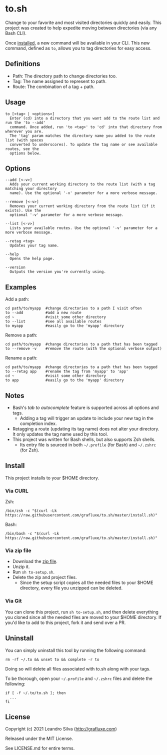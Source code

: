 # to.sh

Change to your favorite and most visited directories quickly and easily. This project was created to help expedite moving between directories (via any Bash CLI).

Once [installed](#install), a new command will be available in your CLI. This new command, defined as `to`, allows you to tag directories for easy access.

## Definitions

- Path: The directory path to change directories too.
- Tag: The name assigned to represent to path.
- Route: The combination of a tag + path.

## Usage

```
to [<tag> | <options>]
  Enter (cd) into a directory that you want add to the route list and run the 'to --add'
  command. Once added, run 'to <tag>' to 'cd' into that directory from wherever you are.
  The 'tag' param matches the directory name you added to the route list (with spaces
  converted to underscores). To update the tag name or see available routes, see the
  options below.
```

## Options

```
--add [<-v>]
  Adds your current working directory to the route list (with a tag matching your directory
  name). Use the optional '-v' parameter for a more verbose message.

--remove [<-v>]
  Removes your current working directory from the route list (if it exists). Use the
  optional '-v' parameter for a more verbose message.

--list [<-v>]
  Lists your available routes. Use the optional '-v' parameter for a more verbose message.

--retag <tag>
  Updates your tag name.

--help
  Opens the help page.

--version
  Outputs the version you're currently using.
```

## Examples

Add a path:

```
cd path/to/myapp  #change directories to a path I visit often
to --add          #add a new route
cd ~              #visit some other directory
to --list         #see all available routes
to myapp          #easily go to the 'myapp' directory
```

Remove a path:

```
cd path/to/myapp  #change directories to a path that has been tagged
to --remove -v    #remove the route (with the optional verbose output)
```

Rename a path:

```
cd path/to/myapp  #change directories to a path that has been tagged
to --retag app    #rename the tag from 'myapp' to 'app'
cd ~              #visit some other directory
to app            #easily go to the 'myapp' directory
```

## Notes

- Bash's *tab to autocomplete* feature is supported across all options and tags.
  - Adding a tag will trigger an update to include your new tag in the completion index.
- Retagging a route (updating its tag name) does not alter your directory. It only updates the tag name used by this tool.
- This project was written for Bash shells, but also supports Zsh shells.
  - Its entry file is sourced in both `~/.profile` (for Bash) and `~/.zshrc` (for Zsh).

## Install

This project installs to your $HOME directory.

### Via CURL

Zsh:

```
/bin/zsh -c "$(curl -Lk https://raw.githubusercontent.com/grafluxe/to.sh/master/install.sh)"
```

Bash:

```
/bin/bash -c "$(curl -Lk https://raw.githubusercontent.com/grafluxe/to.sh/master/install.sh)"
```

### Via zip file

- Download the [zip file](https://github.com/Grafluxe/to.sh/archive/v1.2.0.zip).
- Unzip it.
- Run `sh to-setup.sh`.
- Delete the zip and project files.
  - Since the setup script copies all the needed files to your $HOME directory, every file you unzipped can be deleted.

### Via Git

You can clone this project, run `sh to-setup.sh`, and then delete everything you cloned since all the needed files are moved to your $HOME directory. If you'd like to add to this project, fork it and send over a PR.

## Uninstall

You can simply uninstall this tool by running the following command:

```
rm -rf ~/.to && unset to && complete -r to
```

Doing so will delete all files associated with to.sh along with your tags.

To be thorough, open your `~/.profile` and `~/.zshrc` files and delete the following:

```
if [ -f ~/.to/to.sh ]; then
  ...
fi
```

## License

Copyright (c) 2021 Leandro Silva (http://grafluxe.com)

Released under the MIT License.

See LICENSE.md for entire terms.
